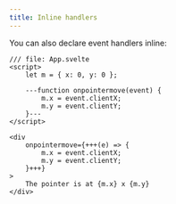 ```yaml
---
title: Inline handlers
---
```


You can also declare event handlers inline:

```svelte
/// file: App.svelte
<script>
	let m = { x: 0, y: 0 };

	---function onpointermove(event) {
		m.x = event.clientX;
		m.y = event.clientY;
	}---
</script>

<div
	onpointermove={+++(e) => {
		m.x = event.clientX;
		m.y = event.clientY;
	}+++}
>
	The pointer is at {m.x} x {m.y}
</div>
```
